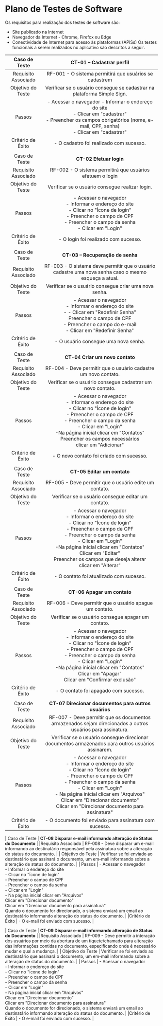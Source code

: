 # Plano de Testes de Software

Os requisitos para realização dos testes de software são:
* Site publicado na Internet
* Navegador da Internet - Chrome, Firefox ou Edge
* Conectividade de Internet para acesso às plataformas (APISs)
Os testes funcionais a serem realizados no aplicativo são descritos a seguir.

| Caso de Teste 	| **CT-01 – Cadastrar perfil** 	|
|:---:	|:---:	|
|	Requisito Associado 	| RF-001 - O sistema permitirá que usuários se cadastrem |
| Objetivo do Teste 	| Verificar se o usuário consegue se cadastrar na plataforma Simple Sign. |
| Passos 	| - Acessar o navegador - Informar o endereço do site <br> - Clicar em "cadastrar" <br> - Preencher os campos obrigatórios (nome, e-mail, CPF, senha) <br> - Clicar em "cadastrar" |
|Critério de Êxito | - O cadastro foi realizado com sucesso. |
|  	|  	|
| Caso de Teste 	| **CT-02  Efetuar login**	|
|Requisito Associado | RF-002	- O sistema permitirá que usuários efetuem o login |
| Objetivo do Teste 	| Verificar se o usuário consegue realizar login. |
| Passos 	| - Acessar o navegador <br> - Informar o endereço do site <br> - Clicar no "Ícone de login" <br> - Preencher o campo de CPF <br> - Preencher o campo da senha <br> - Clicar em "Login" |
|Critério de Êxito | - O login foi realizado com sucesso. |
|  	|  	|
| Caso de Teste | **CT-03 – Recuperação de senha** |
|Requisito Associado | RF-003 - O sistema deve permitir que o usuário cadastre uma nova senha caso o mesmo esqueça a atual.	|
|Objetivo do Teste | Verificar se o usuário consegue criar uma nova senha. |
|Passos | - Acessar o navegador <br> - Informar o endereço do site <br> - - Clicar em "Redefinir Senha" <br> Preencher o campo de CPF <br> -  Preencher o campo do e-mail <br> - Clicar em "Redefinir Senha" |
|Critério de Êxito | - O usuário consegue uma nova senha.  |
|  	|  	|
| Caso de Teste 	| **CT-04  Criar um novo contato**	|
|Requisito Associado | RF-004	- Deve permitir que o usuário cadastre um novo contato. |
| Objetivo do Teste 	| Verificar se o usuário consegue cadastrar um novo contato. |
| Passos 	| - Acessar o navegador <br> - Informar o endereço do site <br> - Clicar no "Ícone de login" <br> - Preencher o campo de CPF <br> - Preencher o campo da senha <br> - Clicar em "Login" <br> -Na página inicial clicar em "Contatos" <br> Preencher os campos necessários <br> clicar em "Adicionar" |
|Critério de Êxito | - O novo contato foi criado com sucesso. |
|  	|  	|
| Caso de Teste 	| **CT-05  Editar um contato**	|
|Requisito Associado | RF-005	- Deve permitir que o usuário edite um contato. |
| Objetivo do Teste 	| Verificar se o usuário consegue editar um contato. |
| Passos 	| - Acessar o navegador <br> - Informar o endereço do site <br> - Clicar no "Ícone de login" <br> - Preencher o campo de CPF <br> - Preencher o campo da senha <br> - Clicar em "Login" <br> -Na página inicial clicar em "Contatos" <br> Clicar em "Editar" <br> Preencher os campos que deseja alterar <br> clicar em "Alterar" |
|Critério de Êxito | - O contato foi atualizado com sucesso. |
|  	|  	|
| Caso de Teste 	| **CT-06  Apagar um contato**	|
|Requisito Associado | RF-006	- Deve permitir que o usuário apague um contato. |
| Objetivo do Teste 	| Verificar se o usuário consegue apagar um contato. |
| Passos 	| - Acessar o navegador <br> - Informar o endereço do site <br> - Clicar no "Ícone de login" <br> - Preencher o campo de CPF <br> - Preencher o campo da senha <br> - Clicar em "Login" <br> -Na página inicial clicar em "Contatos" <br> Clicar em "Apagar" <br> Clicar em "Confirmar exclusão"  |
|Critério de Êxito | - O contato foi apagado com sucesso. |
|  	|  	|
| Caso de Teste 	| **CT-07  Direcionar documentos para outros usuários**	|
|Requisito Associado | RF-007	- Deve permitir que os documentos armazenados sejam direcionados a outros usuários para assinatura. |
| Objetivo do Teste 	| Verificar se o usuário consegue direcionar documentos armazenados para outros usuários assinarem. |
| Passos 	| - Acessar o navegador <br> - Informar o endereço do site <br> - Clicar no "Ícone de login" <br> - Preencher o campo de CPF <br> - Preencher o campo da senha <br> - Clicar em "Login" <br> - Na página inicial clicar em "Arquivos" <br> Clicar em "Direcionar documento" <br> Clicar em "Direcionar documento para assinatura"  |
|Critério de Êxito | - O documento foi enviado para assinatura com sucesso. |

| Caso de Teste 	| **CT-08  Disparar e-mail informando alteração de Status do Documento**	|
|Requisito Associado | RF-008	- Deve disparar um e-mail informando ao destinatário responsável pela assinatura sobre a alteração do status do documento. |
| Objetivo do Teste 	| Verificar se foi enviado ao destinatário que assinará o documento, um em-mail informando sobre a alteração de status do documento. |
| Passos 	| - Acessar o navegador <br> - Informar o endereço do site <br> - Clicar no "Ícone de login" <br> - Preencher o campo de CPF <br> - Preencher o campo da senha <br> - Clicar em "Login" <br> - Na página inicial clicar em "Arquivos" <br> Clicar em "Direcionar documento" <br> Clicar em "Direcionar documento para assinatura" <br> Quando o documento for direcionado, o sistema enviará um email ao destinatário informando alteração do status do documento. |
|Critério de Êxito | - O e-mail foi enviado com sucesso. |

| Caso de Teste 	| **CT-09  Disparar e-mail informando alteração de Status do Documento**	|
|Requisito Associado | RF-009	- Deve permitir a interação dos usuários por meio da abertura de um tíquete/chamado para alteração das informações contidas no documento, especificando onde é necessário mudar e qual a mudança. |
| Objetivo do Teste 	| Verificar se foi enviado ao destinatário que assinará o documento, um em-mail informando sobre a alteração de status do documento. |
| Passos 	| - Acessar o navegador <br> - Informar o endereço do site <br> - Clicar no "Ícone de login" <br> - Preencher o campo de CPF <br> - Preencher o campo da senha <br> - Clicar em "Login" <br> - Na página inicial clicar em "Arquivos" <br> Clicar em "Direcionar documento" <br> Clicar em "Direcionar documento para assinatura" <br> Quando o documento for direcionado, o sistema enviará um email ao destinatário informando alteração do status do documento. |
|Critério de Êxito | - O e-mail foi enviado com sucesso. |